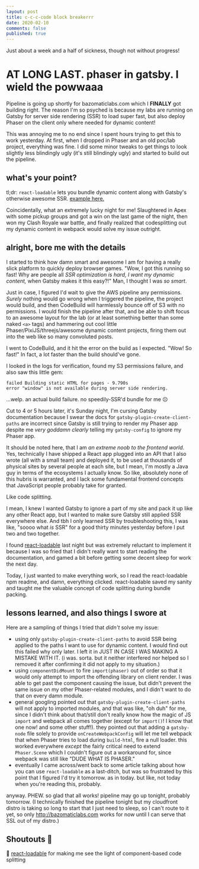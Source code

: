 ```yaml
---
layout: post
title: c-c-c-code block breakerrr
date: 2020-02-10
comments: false
published: true
---
```


Just about a week and a half of sickness, though not without progress!

# AT LONG LAST. phaser in gatsby. I wield the powwaaa

Pipeline is going up shortly for bazomaticlabs.com which I **FINALLY** got building right. The reason I'm so psyched is because my labs are running on Gatsby for server side rendering (SSR) to load super fast, but also deploy Phaser on the client only where needed for dynamic content!

This was annoying me to no end since I spent hours trying to get this to work yesterday. At first, when I dropped in Phaser and an old poc/lab project, everything was fine. I did some minor tweaks to get things to look slightly less blindingly ugly (it's still blindingly ugly) and started to build out the pipeline.

## what's your point?

tl;dr: `react-loadable` lets you bundle dynamic content along with Gatsby's otherwise awesome SSR. [example here.](https://github.com/bazomatic/bazomatic-labs)

Coincidentally, what an extremely lucky night for me! Slaughtered in Apex with some pickup groups and got a win on the last game of the night, then won my Clash Royale war battle, and finally realized that codesplitting out my dynamic content in webpack would solve my issue outright.

## alright, bore me with the details

I started to think how damn smart and awesome I am for having a really slick platform to quickly deploy browser games. "Wow, I got this running so fast! Why are people all _SSR optimization is hard, I want my dynamic content,_ when Gatsby makes it this easy?!" Man, I thought I was _so smart_.

Just in case, I figured I'd wait to give the AWS pipeline any permissions. _Surely_ nothing would go wrong when I triggered the pipeline, the project would build, and then CodeBuild will harmlessly bounce off of S3 with no permissions. I would finish the pipeline after that, and be able to shift focus to an awesome layout for the lab (or at least something better than some naked `<a>` tags) and hammering out cool little Phaser/PixiJS/threejs/awesome dynamic content projects, firing them out into the web like so many convoluted posts.

I went to CodeBuild, and it hit the error on the build as I expected. "Wow! So fast!" In fact, a lot faster than the build should've gone.

I looked in the logs for verification, found my S3 permissions failure, and also saw this little gem:

```
failed Building static HTML for pages - 9.790s
error "window" is not available during server side rendering.
```

...welp. an actual build failure. no speedily-SSR'd bundle for me ☹️

Cut to 4 or 5 hours later, it's Sunday night, I'm cursing Gatsby documentation because I swear the docs for `gatsby-plugin-create-client-paths` are incorrect since Gatsby is still trying to render my Phaser app despite me _very goddamn clearly_ telling my `gatsby-config` to ignore my Phaser app.

It should be noted here, that I am _an extreme noob to the frontend world_. Yes, technically I have shipped a React app plugged into an API that I also wrote (all with a small team) and deployed it, to be used at thousands of physical sites by several people at each site, but I mean, I'm mostly a Java guy in terms of the ecosystems I actually know. So like, absolutely none of this hubris is warranted, and I lack some fundamental frontend concepts that JavaScript people probably take for granted.

Like code splitting.

I mean, I knew I wanted Gatsby to ignore a part of my site and pack it up like any other React app, but I wanted to make sure Gatsby still applied SSR everywhere else. And tbh I only learned SSR by troubleshooting this, I was like, "soooo what _is_ SSR" for a good thirty minutes yesterday before I put two and two together.

I found [react-loadable](https://www.npmjs.com/package/react-loadable) last night but was extremely reluctant to implement it because I was so fried that I didn't really want to start reading the documentation, and gamed a bit before getting some decent sleep for work the next day.

Today, I just wanted to make everything work, so I read the react-loadable npm readme, and damn, everything clicked. react-loadable saved my sanity and taught me the valuable concept of code splitting during bundle packing.

## lessons learned, and also things I swore at

Here are a sampling of things I tried that _didn't_ solve my issue:

- using only `gatsby-plugin-create-client-paths` to avoid SSR being applied to the paths I want to use for dynamic content. I would find out this failed why only later. I left it in JUST IN CASE I WAS MAKING A MISTAKE WITH IT. (i was. sorta. but it neither interfered nor helped so I removed it after confirming it did not apply to my situation.)
- using `componentDidMount` to fire `import(phaser)` out of order so that it would only attempt to import the offending library on client render. I was able to get past the component causing the issue, but didn't prevent the same issue on my other Phaser-related modules, and I didn't want to do that on every damn module.
- general googling pointed out that `gatsby-plugin-create-client-paths` will not apply to imported modules, and that was like, "oh duh" for me, since I didn't think about that/still don't really know how the magic of JS `import` and webpack all comes together (except for `import()`! I know that one now! and some other stuff!). they pointed out that adding a `gatsby-node` file solely to provide `onCreateWebpackConfig` will let me tell webpack that when Phaser tries to load during `build-html`, fire a null loader. this worked everywhere _except_ the fairly critical need to extend `Phaser.Scene` which I couldn't figure out a workaround for, since webpack was still like "DUDE WHAT IS PHASER."
- eventually I came across/went back to some article talking about how you can use `react-loadable` as a last-ditch, but was so frustrated by this point that I figured I'd try it tomorrow. as in today. but like, not today when you're reading this, probably.

anyway. PHEW. so glad that all works! pipeline may go up tonight, probably tomorrow. (I technically finished the pipeline tonight but my cloudfront distro is taking so long to start that I just need to sleep, so I can't route to it yet, so only http://bazomaticlabs.com works for now until I can serve that SSL out of my distro.)

## Shoutouts 🎉

👼 [react-loadable](https://www.npmjs.com/package/react-loadable) for making me see the light of component-based code splitting
